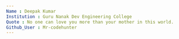```yaml
---
Name : Deepak Kumar
Institution : Guru Nanak Dev Engineering College
Quote : No one can love you more than your mother in this world.
Github_User : Mr-codehunter
---
```

